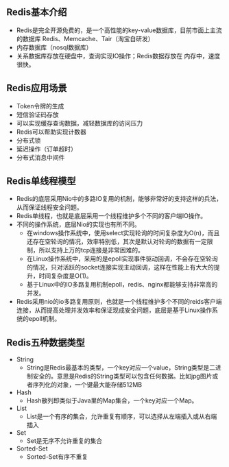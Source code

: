 ## Redis基本介绍
- Redis是完全开源免费的，是一个高性能的key-value数据库，目前市面上主流的数据库
Redis、Memcache、Tair（淘宝自研发）
- 内存数据库（nosql数据库）
- 关系数据库存放在硬盘中，查询实现IO操作；Redis数据存放在
内存中，速度很快。

## Redis应用场景
- Token令牌的生成
- 短信验证码存放
- 可以实现缓存查询数据，减轻数据库的访问压力
- Redis可以帮助实现计数器
- 分布式锁
- 延迟操作（订单超时）
- 分布式消息中间件

## Redis单线程模型
- Redis的底层采用Nio中的多路IO复用的机制，能够非常好的支持这样的兵法，从而保证线程安全问题。
- Redis单线程，也就是底层采用一个线程维护多个不同的客户端IO操作。
- 不同的操作系统，底层Nio的实现也有所不同。
	- 在windows操作系统中，使用select实现轮询的时间复杂度为O(n)，而且还存在空轮询的情况，效率特别低，其次是默认对轮询的数据有一定限制，所以支持上万的tcp连接是非常困难的。
	- 在Linux操作系统中，采用的是epoll实现事件驱动回调，不会存在空轮询的情况，只对活跃的socket连接实现主动回调，这样在性能上有大大的提升，时间复杂度是O(1)。
	- 基于Linux中的IO多路复用机制epoll，redis、nginx都能够支持非常高的并发。
- Redis采用nio的io多路复用原则，也就是一个线程维护多个不同的reids客户端连接，从而提高处理并发效率和保证现成安全问题，底层是基于Linux操作系统的epoll机制。



## Redis五种数据类型

- String
  - String是Redis最基本的类型，一个key对应一个value，String类型是二进制安全的。意思是Redis的String类型可以包含任何数据。比如jpg图片或者序列化的对象，一个键最大能存储512MB
- Hash
  - Hash散列即类似于Java里的Map集合，一个key对应一个Map。
- List
  - List是一个有序的集合，允许重复有顺序，可以选择从左端插入或从右端插入
- Set
  - Set是无序不允许重复的集合
- Sorted-Set
  - Sorted-Set有序不重复